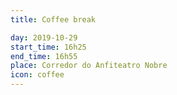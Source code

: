 ```yaml
---
title: Coffee break

day: 2019-10-29
start_time: 16h25
end_time: 16h55
place: Corredor do Anfiteatro Nobre
icon: coffee
---
```

